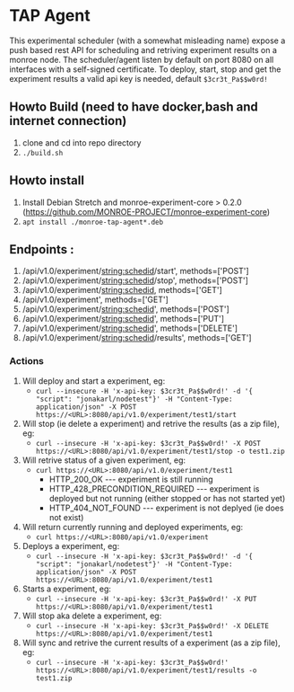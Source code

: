 # TAP Agent

This experimental scheduler (with a somewhat misleading name) expose a push based rest API for scheduling and retriving experiment results on a monroe node. 
The scheduler/agent listen by default on port 8080 on all interfaces with a self-signed certificate. 
To deploy, start, stop and get the experiment results a valid api key is needed, default ```$3cr3t_Pa$$w0rd!```

## Howto Build (need to have docker,bash and internet connection)
1. clone and cd into repo directory  
2. ```./build.sh```

## Howto install 
1. Install Debian Stretch and monroe-experiment-core > 0.2.0 (https://github.com/MONROE-PROJECT/monroe-experiment-core)
2. ```apt install ./monroe-tap-agent*.deb```

## Endpoints : 

1. /api/v1.0/experiment/<string:schedid>/start', methods=['POST']
2. /api/v1.0/experiment/<string:schedid>/stop', methods=['POST']
3. /api/v1.0/experiment/<string:schedid>, methods=['GET']
4. /api/v1.0/experiment', methods=['GET']
5. /api/v1.0/experiment/<string:schedid>', methods=['POST']
6. /api/v1.0/experiment/<string:schedid>', methods=['PUT']
7. /api/v1.0/experiment/<string:schedid>', methods=['DELETE']
8. /api/v1.0/experiment/<string:schedid>/results', methods=['GET']

### Actions
1. Will deploy and start a experiment, eg:
    * ```curl --insecure -H 'x-api-key: $3cr3t_Pa$$w0rd!' -d '{ "script": "jonakarl/nodetest"}' -H "Content-Type: application/json" -X POST https://<URL>:8080/api/v1.0/experiment/test1/start```
2. Will stop (ie delete a experiment) and retrive the results (as a zip file), eg: 
    * ```curl --insecure -H 'x-api-key: $3cr3t_Pa$$w0rd!' -X POST https://<URL>:8080/api/v1.0/experiment/test1/stop -o test1.zip```
3. Will retrive status of a given experiment, eg: 
    * ```curl https://<URL>:8080/api/v1.0/experiment/test1```
        * HTTP_200_OK --- experiment is still running 
        * HTTP_428_PRECONDITION_REQUIRED --- experiment is deployed but not running (either stopped or has not started yet)
        * HTTP_404_NOT_FOUND --- experiment is not deplyed (ie does not exist)
4. Will return currently running and deployed experiments, eg: 
    * ```curl https://<URL>:8080/api/v1.0/experiment```
5. Deploys a experiment, eg: 
    *  ```curl --insecure -H 'x-api-key: $3cr3t_Pa$$w0rd!' -d '{ "script": "jonakarl/nodetest"}' -H "Content-Type: application/json" -X POST https://<URL>:8080/api/v1.0/experiment/test1```
6. Starts a experiment, eg: 
    * ```curl --insecure -H 'x-api-key: $3cr3t_Pa$$w0rd!' -X PUT https://<URL>:8080/api/v1.0/experiment/test1```
7. Will stop aka delete a experiment, eg: 
    * ```curl --insecure -H 'x-api-key: $3cr3t_Pa$$w0rd!' -X DELETE https://<URL>:8080/api/v1.0/experiment/test1```
8. Will sync and retrive the current results of a experiment (as a zip file), eg: 
    * ```curl --insecure -H 'x-api-key: $3cr3t_Pa$$w0rd!' https://<URL>:8080/api/v1.0/experiment/test1/results -o test1.zip```
